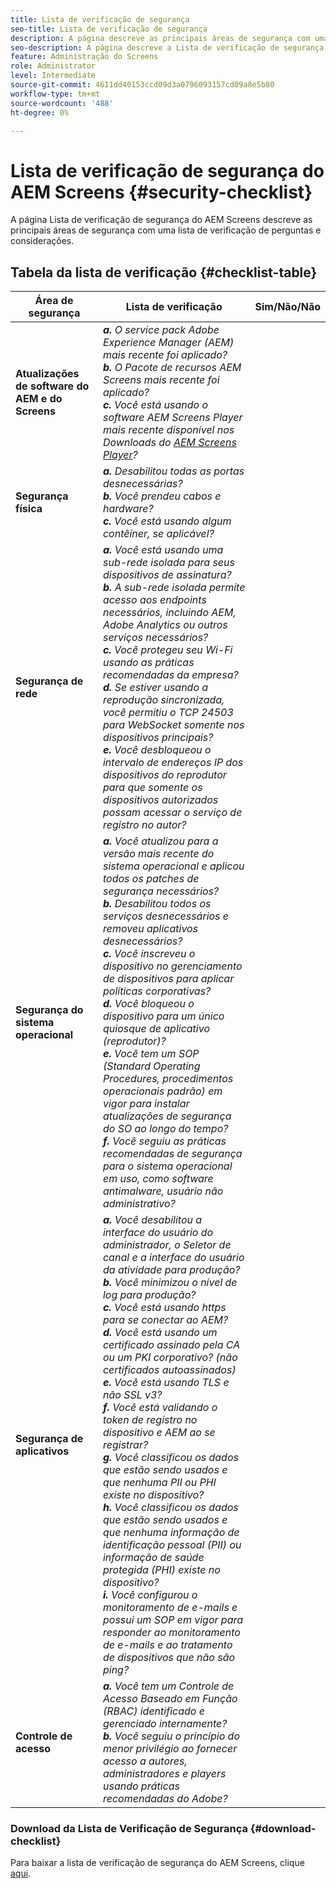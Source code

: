 ```yaml
---
title: Lista de verificação de segurança
seo-title: Lista de verificação de segurança
description: A página descreve as principais áreas de segurança com uma lista de verificação de perguntas e considerações.
seo-description: A página descreve a Lista de verificação de segurança
feature: Administração do Screens
role: Administrator
level: Intermediate
source-git-commit: 4611dd40153ccd09d3a0796093157cd09a8e5b80
workflow-type: tm+mt
source-wordcount: '488'
ht-degree: 0%

---
```



# Lista de verificação de segurança do AEM Screens {#security-checklist}

A página Lista de verificação de segurança do AEM Screens descreve as principais áreas de segurança com uma lista de verificação de perguntas e considerações.

## Tabela da lista de verificação {#checklist-table}

| **Área de segurança** | **Lista de verificação** | **Sim/Não/Não** |
|---|---|---|
| **Atualizações de software do AEM e do Screens** | ***a.*** *O service pack Adobe Experience Manager (AEM) mais recente foi aplicado?* <br>***b.***  *O Pacote de recursos AEM Screens mais recente foi aplicado?* <br>***c.*** *Você está usando o software AEM Screens Player mais recente disponível nos Downloads do  [AEM Screens Player](https://download.macromedia.com/screens/)?* |
| **Segurança física** | ***a.*** *Desabilitou todas as portas desnecessárias?* <br>***b.***  *Você prendeu cabos e hardware?* <br>***c.*** *Você está usando algum contêiner, se aplicável?* |
| **Segurança de rede** | ***a.*** *Você está usando uma sub-rede isolada para seus dispositivos de assinatura?* <br>***b.***  *A sub-rede isolada permite acesso aos endpoints necessários, incluindo AEM, Adobe Analytics ou outros serviços necessários?* <br>***c.*** *Você protegeu seu Wi-Fi usando as práticas recomendadas da empresa?* <br>***d.*** *Se estiver usando a reprodução sincronizada, você permitiu o TCP 24503 para WebSocket somente nos dispositivos principais?* <br>***e.*** *Você desbloqueou o intervalo de endereços IP dos dispositivos do reprodutor para que somente os dispositivos autorizados possam acessar o serviço de registro no autor?* |
| **Segurança do sistema operacional** | ***a.*** *Você atualizou para a versão mais recente do sistema operacional e aplicou todos os patches de segurança necessários?* <br>***b.*** *Desabilitou todos os serviços desnecessários e removeu aplicativos desnecessários?* <br>***c.*** *Você inscreveu o dispositivo no gerenciamento de dispositivos para aplicar políticas corporativas?* <br>***d.*** *Você bloqueou o dispositivo para um único quiosque de aplicativo (reprodutor)?* <br>***e.*** *Você tem um SOP (Standard Operating Procedures, procedimentos operacionais padrão) em vigor para instalar atualizações de segurança do SO ao longo do tempo?*<br>***f.*** *Você seguiu as práticas recomendadas de segurança para o sistema operacional em uso, como software antimalware, usuário não administrativo?* |
| **Segurança de aplicativos** | ***a.*** *Você desabilitou a interface do usuário do administrador, o Seletor de canal e a interface do usuário da atividade para produção?* <br>***b.*** *Você minimizou o nível de log para produção?* <br>***c.*** *Você está usando https para se conectar ao AEM?* <br>***d.*** *Você está usando um certificado assinado pela CA ou um PKI corporativo? (não certificados autoassinados)*<br>***e.*** *Você está usando TLS e não SSL v3?*<br>***f.*** *Você está validando o token de registro no dispositivo e AEM ao se registrar?*<br> ***g.*** *Você classificou os dados que estão sendo usados e que nenhuma PII ou PHI existe no dispositivo?*<br> ***h.*** *Você classificou os dados que estão sendo usados e que nenhuma informação de identificação pessoal (PII) ou informação de saúde protegida (PHI) existe no dispositivo?*<br> ***i.*** *Você configurou o monitoramento de e-mails e possui um SOP em vigor para responder ao monitoramento de e-mails e ao tratamento de dispositivos que não são ping?* |
| **Controle de acesso** | ***a.*** *Você tem um Controle de Acesso Baseado em Função (RBAC) identificado e gerenciado internamente?* <br>***b.*** *Você seguiu o princípio do menor privilégio ao fornecer acesso a autores, administradores e players usando práticas recomendadas do Adobe?* |

### Download da Lista de Verificação de Segurança {#download-checklist}

Para baixar a lista de verificação de segurança do AEM Screens, clique [aqui](/help/user-guide/assets/AEMScreens-SecurityChecklist.pdf).